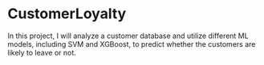 # CustomerLoyalty
In this project, I will analyze a customer database and utilize different ML models, including SVM and XGBoost, to predict whether the customers are likely to leave or not.
